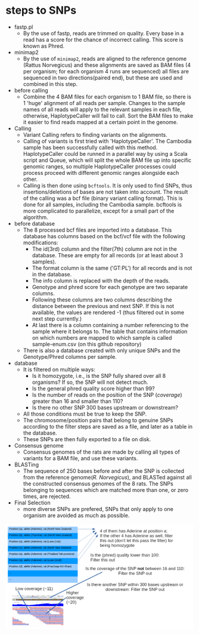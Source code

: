 # steps to SNPs
* fastp.pl
  - By the use of fastp, reads are trimmed on quality. Every base in a read has a score for the chance of incorrect calling. This score is known as Phred.
* minimap2
  - By the use of `minimap2`, reads are aligned to the reference genome (Rattus Norvegicus) and these alignments are saved as BAM files (4 per organism; for each organism 4 runs are sequenced) all files are sequenced in two directions(paired end), but these are used and combined in this step.
* before calling
  - Combine the 4 BAM files for each organism to 1 BAM file, so there is 1 'huge' alignment of all reads per sample. Changes to the sample names of all reads will apply to the relevant samples in each file, otherwise, HaplotypeCaller will fail to call. Sort the BAM files to make it easier to find reads mapped at a certain point in the genome.
* Calling
  - Variant Calling refers to finding variants on the alignments.
  - Calling of variants is first tried with 'HaplotypeCaller'. The Cambodia sample has been successfully called with this method. HaplotypeCaller could be runned in a parallel way by using a Scala script and Queue, which will split the whole BAM file up into specific genomic ranges, so multiple HaplotypeCaller processes could process proceed with different genomic ranges alongside each other.
  - Calling is then done using `bcftools`. It is only used to find SNPs, thus insertions/deletions of bases are not taken into account. The result of the calling was a bcf file (binary variant calling format). This is done for all samples, including the Cambodia sample. bcftools is more complicated to parallelize, except for a small part of the algorithm.
* before database
  - The 8 processed bcf files are imported into a database. This database has columns based on the bcf/vcf file with the following modifications:
    - The id(3rd) column and the filter(7th) column are not in the database. These are empty for all records (or at least about 3 samples).
    - The format column is the same ('GT:PL') for all records and is not in the database.
    - The info column is replaced with the depth of the reads.
    - Genotype and phred score for each genotype are two separate columns.
    - Following these columns are two columns describing the distance between the previous and next SNP. If this is not available, the values are rendered -1 (thus filtered out in some next step currently.)
    - At last there is a column containing a number referencing to the sample where it belongs to. The table that contains information on which numbers are mapped to which sample is called sample-enum.csv (on this github repository)
  - There is also a database created with only unique SNPs and the Genotype/Phred columns per sample.
* database
  - It is filtered on multiple ways:
    - Is it homozygote, i.e., is the SNP fully shared over all 8 organisms? If so, the SNP will not detect much.
    - Is the general phred quality score higher than 99?
    - Is the number of reads on the position of the SNP (*coverage*) greater than 16 and smaller than 110?
    - Is there no other SNP 300 bases upstream or downstream?
  - All those conditions must be true to keep the SNP.
  - The chromosome/position pairs that belong to genuine SNPs according to the filter steps are saved as a file, and later as a table in the database.
  - These SNPs are then fully exported to a file on disk.
* Consensus genome
  - Consensus genomes of the rats are made by calling all types of variants for a BAM file, and use these variants.
* BLASTing
  - The sequence of 250 bases before and after the SNP is collected from the reference genome(*R. Norvegicus*), and BLASTed against all the constructed consensus genomes of the 8 rats. The SNPs belonging to sequences which are matched more than one, or zero times, are rejected.
* Final Selection
  - more diverse SNPs are prefered, SNPs that only apply to one organism are avoided as much as possible.

![Filter steps image](https://raw.githubusercontent.com/naturalis/changing-invaders/master/doc/stepsToSNPs/filterStep.png?raw=true)
